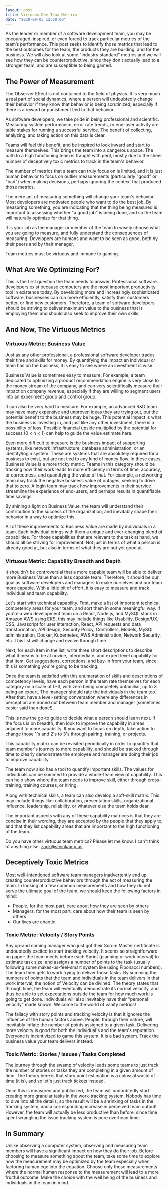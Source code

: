 ```yaml
---
layout: post
title: Virtuous Dev Team Metrics
date: "2020-09-05 12:00:00"
---
```


As the leader or member of a software development team, you may be encouraged, inspired, or even forced to track particular metrics of the team’s performance. This post seeks to identify those metrics that lead to the best outcomes for the team, the products they are building, and for the business. We will also look at some "industry standard" metrics and we will see how they can be counterproductive, since they don't actually lead to a stronger team, and are susceptible to being gamed.

## The Power of Measurement

The Observer Effect is not contained to the field of physics. It is very much a real part of social dynamics, where a person will undoubtedly change their behavior if they know that behavior is being scrutinized, especially if there is a reward or punishment tied to that behavior.

As software developers, we take pride in being professional and scientific. Measuring system performance, error rate trends, or end-user activity are table stakes for running a successful service. The benefit of collecting, analyzing, and taking action on this data is clear.

Teams will feel this benefit, and be inspired to look inward and start to measure themselves. This brings the team into a dangerous space. The path to a high functioning team is fraught with peril, mostly due to the sheer number of deceptively toxic metrics to track in the team's behavior.

The number of metrics that a team can truly focus on is limited, and it is just human behavior to focus on outlier measurements (particularly "good" or "bad") when making decisions, perhaps ignoring the context that produced those metrics.

The mere act of measuring something will change your team's behavior. Most developers are motivated people who want to do the best job. By measuring something, you are indicating that the thing being measured is important to assessing whether "a good job" is being done, and so the team will naturally optimize for that thing.

It is your job as the manager or member of the team to wisely choose what you are going to measure, and fully understand the consequences of measuring. Developers are humans and want to be seen as good, both by their peers and by their manager.

Team metrics must be virtuous and immune to gaming.

## What Are We Optimizing For?

This is the first question the team needs to answer. Professional software developers exist because computers are the most important productivity tool in existence today. By developing more and increasingly sophisticated software, businesses can run more efficiently, satisfy their customers better, or find new customers. Therefore, a team of software developers should be striving to deliver maximum value to the business that is employing them and should also seek to improve their own skills.

## And Now, The Virtuous Metrics

### Virtuous Metric: Business Value

Just as any other professional, a professional software developer trades their time and skills for money. By quantifying the impact an individual or team has on the business, it is easy to see where an investment is wise.

Business Value is sometimes easy to measure. For example, a team dedicated to optimizing a product recommendation engine is very close to the money stream of the company, and can very scientifically measure their impact on company revenue, especially if they are willing to segment users into an experiment group and control group.

It can also be very hard to measure. For example, an advanced R&D team may have many expensive and unproven ideas they are trying out, but the potential benefit to the business may be huge. This potential impact is what the business is investing in, and just like any other investment, there is a possibility of loss. Possible financial upside multiplied by the potential for success (0 < n < 1) can help to guide the value estimate here.

Even more difficult to measure is the business impact of supporting systems, like network infrastructure, database administration, or an identity/login system. These are systems that are absolutely required for a business to exist, but are not tied to any kind of money flow. In these cases, Business Value is a more tricky metric. Teams in this category should be tracking how their work leads to more efficiency in terms of time, accuracy, or correctness, and quantifying the value of that. For example, a networking team may track the negative business value of outages, seeking to drive that to zero. A login team may track how improvements in their service streamline the experience of end-users, and perhaps results in quantifiable time savings.

By shining a light on Business Value, the team will understand their contribution to the success of the organization, and inevitably shape their behavior in a way to optimize this.

All of these improvements to Business Value are made by individuals in a team. Each individual brings with them a unique and ever-changing blend of capabilities. For those capabilities that are relevant to the task at hand, we should all be striving for improvement. Not just in terms of what a person is already good at, but also in terms of what they are not yet good at.

### Virtuous Metric: Capability Breadth and Depth

It shouldn't be controversial that a more capable team will be able to deliver more Business Value than a less capable team. Therefore, it should be our goal as software developers and managers to make ourselves and our team more capable. With a little bit of effort, it is easy to measure and track individual and team capability.

Let's start with technical capability. First, make a list of important technical competency areas for your team, and sort them in some meaningful way. If you're a web development team on a React, Node.js, and MySQL stack in Amazon AWS using EKS, this may include things like Usability, Design/UX, CSS, Javascript for user interaction, React, API requests and data transformation, API design, Security Policy, Controllers, Models, MySQL administration, Docker, Kubernetes, AWS Administration, Network Security, etc. This list will change and evolve through time.

Next, for each item in the list, write three short descriptions to describe what it means to be at novice, intermediate, and expert level capability for that item. Get suggestions, corrections, and buy-in from your team, since this is something you're going to be tracking.

Once the team is satisfied with this enumeration of skills and descriptions of competency levels, have each person in the team rate themselves for each category on a scale of 0-3, with zero being completely unfamiliar, up to 3 being an expert. The manager should rate the individuals in the team too. After that, have a level-setting conversation where any differences in perception are ironed out between team member and manager (sometimes easier said than done!).

This is now the go-to guide to decide what a person should learn next. If the focus is on breadth, then look to improve the capability in areas adjacent to more capability. If you want to focus on depth, take action to change those 1's and 2's to 3's through pairing, training, or projects.

This capability matrix can be revisited periodically in order to quantify that team member's journey to more capability, and should be tracked through time to clearly demonstrate the employee and manager are doing their job to improve capability.

The team now also has a tool to quantify important skills. The values for individuals can be summed to provide a whole-team view of capability. This can help show where the team needs to improve skill, either through cross-training, training courses, or hiring.

Along with technical skills, a team can also develop a soft-skill matrix. This may include things like: collaboration, presentation skills, organizational influence, leadership, reliability, or whatever else the team holds dear.

The important aspects with any of these capability matrices is that they are concise in their wording, they are accepted by the people that they apply to, and that they list capability areas that are important to the high functioning of the team.

Do you have other virtuous team metrics? Please let me know. I can't think of anything else. zack@steinkamp.us

## Deceptively Toxic Metrics

Most well-intentioned software team managers inadvertently end up creating counterproductive behaviors through the act of measuring the team. In looking at a few common measurements and how they do not serve the ultimate goal of the team, we should keep the following factors in mind:

- People, for the most part, care about how they are seen by others
- Managers, for the most part, care about how their team is seen by others
- Our lives are chaotic

### Toxic Metric: Velocity / Story Points

Any up-and coming manager who just got their Scrum Master certificate is undoubtedly excited to start tracking velocity. It seems so straightforward on paper: the team meets before each Sprint (planning or work interval) to estimate task size, and assigns a number of points to the task (usually following some makes-us-feel-smart system like using Fibonacci numbers). The team then gets to work trying to deliver those tasks. By summing the numbers of points that the team and individuals in the team delivers in that work interval, the notion of Velocity can be divined. The theory states that through time, the team will eventually demonstrate its normal velocity, and thus be able to set expectations outside the team for how much work is going to get done. Individuals will also inevitably have their "personal velocity" made known. Welcome to the world of vanity metrics!

The fallacy with story points and tracking velocity is that it ignores the influence of the human factors above. People, through their nature, will inevitably inflate the number of points assigned to a given task. Delivering more velocity is good for both the individual's and the team's reputation. Everyone is incentivized to game this system. It is a bad system. Track the business value your team delivers instead.

### Toxic Metric: Stories / Issues / Tasks Completed

The journey through the swamp of velocity leads some teams to just track the number of stories or tasks they are completing in a given amount of time. The theory here is that story point estimation is a colossal waste of time (it is), and so let's just track tickets instead.

Once this is measured and publicized, the team will undoubtedly start creating more granular tasks in the work-tracking system. Nobody has time to dive into all the details, so the result will be a shrinking of tasks in the tracking system, and a corresponding increase in perceived team output! However, the team will actually be less productive than before, since time spent wrangling the issue tracking system is pure overhead time.

## In Summary

Unlike observing a computer system, observing and measuring team members will have a significant impact on how they do their job. Before choosing to measure something about the team, take some time to explore how the measurement may be optimized by the team especially when factoring human ego into the equation. Choose only those measurements where the normal human response to the measurement will lead to a more fruitful outcome. Make the choice with the well being of the business and individuals in the team in mind.

